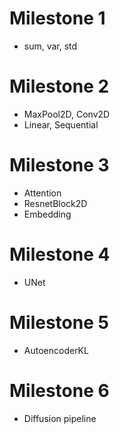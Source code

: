 # Milestone 1

+ sum, var, std

# Milestone 2

+ MaxPool2D, Conv2D
+ Linear, Sequential

# Milestone 3

+ Attention
+ ResnetBlock2D
+ Embedding

# Milestone 4

+ UNet

# Milestone 5

+ AutoencoderKL

# Milestone 6

+ Diffusion pipeline